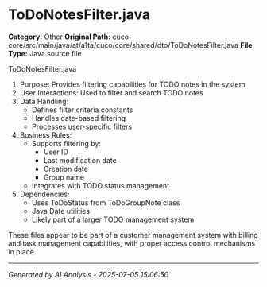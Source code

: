 # ToDoNotesFilter.java

**Category:** Other
**Original Path:** cuco-core/src/main/java/at/a1ta/cuco/core/shared/dto/ToDoNotesFilter.java
**File Type:** Java source file

ToDoNotesFilter.java
1. Purpose: Provides filtering capabilities for TODO notes in the system
2. User Interactions: Used to filter and search TODO notes
3. Data Handling:
   - Defines filter criteria constants
   - Handles date-based filtering
   - Processes user-specific filters
4. Business Rules:
   - Supports filtering by:
     - User ID
     - Last modification date
     - Creation date
     - Group name
   - Integrates with TODO status management
5. Dependencies:
   - Uses ToDoStatus from ToDoGroupNote class
   - Java Date utilities
   - Likely part of a larger TODO management system

These files appear to be part of a customer management system with billing and task management capabilities, with proper access control mechanisms in place.

---
*Generated by AI Analysis - 2025-07-05 15:06:50*
